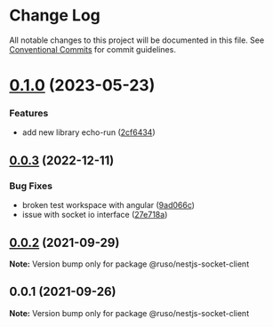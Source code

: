 # Change Log

All notable changes to this project will be documented in this file. See [Conventional Commits](https://conventionalcommits.org) for commit guidelines.

# [0.1.0](https://github.com/ruslanguns/ruso-monorepo/compare/@ruso/nestjs-socket-client@0.0.3...@ruso/nestjs-socket-client@0.1.0) (2023-05-23)

### Features

- add new library echo-run ([2cf6434](https://github.com/ruslanguns/ruso-monorepo/commit/2cf6434094ccfab7b374ecd64e529a3f9fd48843))

## [0.0.3](https://github.com/ruslanguns/ruso-monorepo/compare/@ruso/nestjs-socket-client@0.0.2...@ruso/nestjs-socket-client@0.0.3) (2022-12-11)

### Bug Fixes

- broken test workspace with angular ([9ad066c](https://github.com/ruslanguns/ruso-monorepo/commit/9ad066cb3d9a6d07cedba07c6a961d23e4a94f45))
- issue with socket io interface ([27e718a](https://github.com/ruslanguns/ruso-monorepo/commit/27e718a63664a039ed62d769a5cc3cde7eaa4b0f))

## [0.0.2](https://github.com/ruslanguns/ruso-monorepo/compare/@ruso/nestjs-socket-client@0.0.1...@ruso/nestjs-socket-client@0.0.2) (2021-09-29)

**Note:** Version bump only for package @ruso/nestjs-socket-client

## 0.0.1 (2021-09-26)

**Note:** Version bump only for package @ruso/nestjs-socket-client
